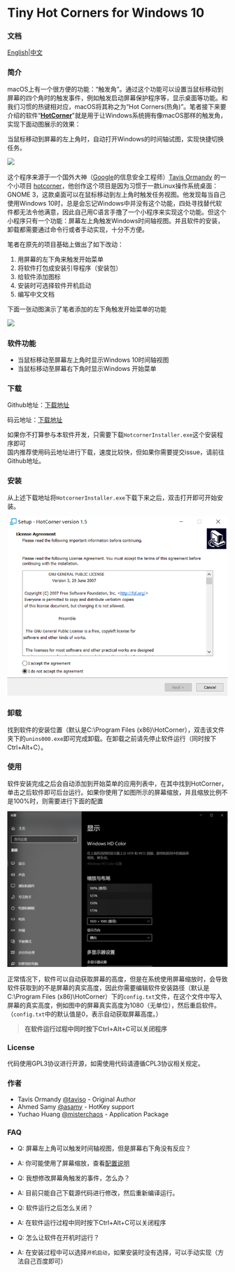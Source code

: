 # Tiny Hot Corners for Windows 10

### 文档

[English](https://github.com/misterchaos/hotcorner/blob/Yuchao-Huang/README_En.md)|[中文](https://github.com/misterchaos/hotcorner/blob/Yuchao-Huang/README.md)

### 简介

macOS上有一个很方便的功能：“触发角”。通过这个功能可以设置当鼠标移动到屏幕的四个角时的触发事件，例如触发启动屏幕保护程序等，显示桌面等功能。和我们习惯的热键相对应，macOS将其称之为“Hot Corners(热角)”。笔者接下来要介绍的软件“[**HotCorner**](https://github.com/misterchaos/hotcorner/releases)"就是用于让Windows系统拥有像macOS那样的触发角，实现下面动图展示的效果：

当鼠标移动到屏幕的左上角时，自动打开Windows的时间轴试图，实现快捷切换任务。

![](https://img2020.cnblogs.com/blog/1654007/202006/1654007-20200620120118440-1483713639.gif)

这个程序来源于一个国外大神（[Google](http://www.google.com/)的信息安全工程师）[Tavis Ormandy](https://github.com/taviso) 的一个小项目 [hotcorner](https://github.com/taviso/hotcorner)，他创作这个项目是因为习惯于一款Linux操作系统桌面：GNOME 3，这款桌面可以在鼠标移动到左上角时触发任务视图。他发现每当自己使用Windows 10时，总是会忘记Windows中并没有这个功能，四处寻找替代软件都无法令他满意，因此自己用C语言手撸了一个小程序来实现这个功能。但这个小程序只有一个功能：屏幕左上角触发Windows时间轴视图。并且软件的安装，卸载都需要通过命令行或者手动实现，十分不方便。

笔者在原先的项目基础上做出了如下改动：

1. 用屏幕的左下角来触发开始菜单
2. 将软件打包成安装引导程序（安装包）
3. 给软件添加图标
4. 安装时可选择软件开机启动
5. 编写中文文档

下面一张动图演示了笔者添加的左下角触发开始菜单的功能

![](https://img2020.cnblogs.com/blog/1654007/202006/1654007-20200615225727735-1550089543.gif)


### 软件功能

- 当鼠标移动至屏幕左上角时显示Windows 10时间轴视图
- 当鼠标移动至屏幕右下角时显示Windows 开始菜单

### 下载

Github地址：[下载地址](https://github.com/misterchaos/hotcorner/releases)

码云地址：[下载地址](https://gitee.com/misterchaos/hotcorner/releases/v1.5)

如果你不打算参与本软件开发，只需要下载`HotcornerInstaller.exe`这个安装程序即可<br>国内推荐使用码云地址进行下载，速度比较快，但如果你需要提交issue，请前往Github地址。

### 安装

从上述下载地址将`HotcornerInstaller.exe`下载下来之后，双击打开即可开始安装。

![image-20200615203603094](imgs/20201202113708)

### 卸载

找到软件的安装位置（默认是C:\Program Files (x86)\HotCorner），双击该文件夹下的`unins000.exe`即可完成卸载。在卸载之前请先停止软件运行（同时按下Ctrl+Alt+C）。

### 使用

软件安装完成之后会自动添加到开始菜单的应用列表中，在其中找到HotCorner，单击之后软件即可后台运行。如果你使用了如图所示的屏幕缩放，并且缩放比例不是100%时，则需要进行下面的配置

![image-20200615204923679](imgs/20201202113738)

正常情况下，软件可以自动获取屏幕的高度，但是在系统使用屏幕缩放时，会导致软件获取到的不是屏幕的真实高度，因此你需要编辑软件安装路径（默认是C:\Program Files (x86)\HotCorner）下的`config.txt`文件，在这个文件中写入屏幕的真实高度，例如图中的屏幕真实高度为1080（无单位），然后重启软件。（`config.txt`中的默认值是0，表示自动获取屏幕高度。）

> **在软件运行过程中同时按下Ctrl+Alt+C可以关闭程序**

### License

代码使用GPL3协议进行开源，如需使用代码请遵循CPL3协议相关规定。

### 作者

* Tavis Ormandy [@taviso](https://github.com/taviso/) - Original Author
* Ahmed Samy [@asamy](https://github.com/asamy) - HotKey support
* Yuchao Huang [@misterchaos](https://github.com/misterchaos/) - Application Package

### FAQ

* Q: 屏幕左上角可以触发时间轴视图，但是屏幕右下角没有反应？
* A: 你可能使用了屏幕缩放，查看[配置说明](#使用)


* Q: 我想修改屏幕角触发的事件，怎么办？
* A: 目前只能自己下载源代码进行修改，然后重新编译运行。


* Q: 软件运行之后怎么关闭？
* A: 在软件运行过程中同时按下Ctrl+Alt+C可以关闭程序


* Q: 怎么让软件在开机时运行？
* A: 在安装过程中可以选择`开机启动`，如果安装时没有选择，可以手动实现（方法自己百度即可）
